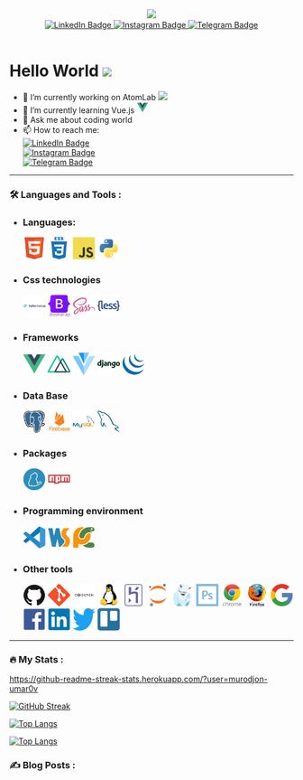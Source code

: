 <div id="header" align="center">
  <img src="https://media.giphy.com/media/gjrYDwbjnK8x36xZIO/giphy.gif" width="500"/>
</div>

<div id="badges" align="center">
  <a target="_blank" href='https://www.linkedin.com/in/murodjon-umarov-90750321a/'>
    <img src="https://img.shields.io/badge/LinkedIn-blue?style=for-the-badge&logo=linkedin&logoColor=white" alt="LinkedIn Badge"/>
  </a>
  <a target="_blank" href='https://instagram.com/murodjon.2559'>
    <img src="https://img.shields.io/badge/Instagram-red?style=for-the-badge&logo=instagram&logoColor=white" alt="Instagram Badge"/>
  </a>
  <a target="_blank" href='https://t.me/murodjon2559'>
    <img src="https://img.shields.io/badge/Telegram-blue?style=for-the-badge&logo=telegram&logoColor=white" alt="Telegram Badge"/>
  </a>
 </div>
 <div align="center">
   <img src="https://komarev.com/ghpvc/?username=murodjon-umar0v&style=flat-square&color=blue" alt=""/>
</div>

<h1>
  Hello World
  <img src="https://media.giphy.com/media/hvRJCLFzcasrR4ia7z/giphy.gif" width="30px"/>
</h1>


- 🔭 I’m currently working on AtomLab <img src="https://media.giphy.com/media/WUlplcMpOCEmTGBtBW/giphy.gif" width="30">
- 🌱 I’m currently learning Vue.js 
  <img src="https://github.com/devicons/devicon/blob/master/icons/vuejs/vuejs-original.svg" width="20" height="20" />
- 💬 Ask me about coding world
- 📫 How to reach me: 
    <br>
    <a target="_blank" href='https://www.linkedin.com/in/murodjon-umarov-90750321a/'>
      <img src="https://img.shields.io/badge/LinkedIn-blue?style=for-the-badge&logo=linkedin&logoColor=white" alt="LinkedIn Badge"/>
    </a>
    <br>
    <a target="_blank" href='https://instagram.com/murodjon.2559'>
      <img src="https://img.shields.io/badge/Instagram-red?style=for-the-badge&logo=instagram&logoColor=white" alt="Instagram Badge"/>
    </a>
    <br>
    <a target="_blank" href='https://t.me/murodjon2559'>
      <img src="https://img.shields.io/badge/Telegram-blue?style=for-the-badge&logo=telegram&logoColor=white" alt="Telegram Badge"/>
    </a>


---

### :hammer_and_wrench: Languages and Tools :

<div>
  <ul>
    <li>
      <h3>Languages:</h3>
      <img src="https://github.com/devicons/devicon/blob/master/icons/html5/html5-original.svg" title="HTML5" width="40" height="40"/>
      <img src="https://github.com/devicons/devicon/blob/master/icons/css3/css3-plain-wordmark.svg"  title="CSS3" width="40" height="40"/>
      <img src="https://github.com/devicons/devicon/blob/master/icons/javascript/javascript-original.svg" title="JavaScript" width="40" height="40"/>
      <img src="https://github.com/devicons/devicon/blob/master/icons/python/python-original.svg" width="40" height="40" />
    </li>
    <li>
      <h3>Css technologies</h3>
      <img src="https://github.com/devicons/devicon/blob/master/icons/tailwindcss/tailwindcss-original-wordmark.svg" width="40" height="40" />
      <img src="https://github.com/devicons/devicon/blob/master/icons/bootstrap/bootstrap-original-wordmark.svg" width="40" height="40" />
      <img src="https://github.com/devicons/devicon/blob/master/icons/sass/sass-original.svg" width="40" height="40" />
      <img src="https://github.com/devicons/devicon/blob/master/icons/less/less-plain-wordmark.svg" width="40" height="40" />      
    </li>
    <li>
      <h3>Frameworks</h3>
        <img src="https://github.com/devicons/devicon/blob/master/icons/vuejs/vuejs-original.svg" width="40" height="40" />
        <img src="https://github.com/devicons/devicon/blob/master/icons/nuxtjs/nuxtjs-original.svg" width="40" height="40" />
        <img src="https://github.com/devicons/devicon/blob/master/icons/vuetify/vuetify-original.svg" width="40" height="40" />
        <img src="https://github.com/devicons/devicon/blob/master/icons/django/django-plain-wordmark.svg" width="40" height="40" />
        <img src="https://github.com/devicons/devicon/blob/master/icons/jquery/jquery-original.svg" width="40" height="40" />
    </li>
    <li>
      <h3>Data Base</h3>
        <img src="https://github.com/devicons/devicon/blob/master/icons/postgresql/postgresql-original.svg" width="40" height="40" />
        <img src="https://github.com/devicons/devicon/blob/master/icons/firebase/firebase-plain-wordmark.svg" width="40" height="40"/>   
        <img src="https://github.com/devicons/devicon/blob/master/icons/mysql/mysql-original-wordmark.svg" width="40" height="40"/>    
        <img src="https://github.com/devicons/devicon/blob/master/icons/mysql/mysql-original.svg" width="40" height="40" />
    </li>
    <li>
      <h3>Packages</h3>
      <img src="https://github.com/devicons/devicon/blob/master/icons/yarn/yarn-original.svg" width="40" height="40" />
      <img src="https://github.com/devicons/devicon/blob/master/icons/npm/npm-original-wordmark.svg" width="40" height="40" />
    </li>
    <li>
      <h3>Programming environment</h3>
      <img src="https://github.com/devicons/devicon/blob/master/icons/vscode/vscode-original.svg" width="40" height="40" />
      <img src="https://github.com/devicons/devicon/blob/master/icons/webstorm/webstorm-original.svg" width="40" height="40" />
      <img src="https://github.com/devicons/devicon/blob/master/icons/pycharm/pycharm-original.svg" width="40" height="40" />
    </li>
    <li>
      <h3>Other tools</h3>
      <img src="https://github.com/devicons/devicon/blob/master/icons/github/github-original.svg" width="40" height="40" />
      <img src="https://github.com/devicons/devicon/blob/master/icons/git/git-original.svg" width="40" height="40" />
      <img src="https://github.com/devicons/devicon/blob/master/icons/codepen/codepen-original-wordmark.svg" width="40" height="40" />
      <img src="https://github.com/devicons/devicon/blob/master/icons/linux/linux-original.svg" width="40" height="40" />
      <img src="https://github.com/devicons/devicon/blob/master/icons/heroku/heroku-original.svg" width="40" height="40" />
      <img src="https://github.com/devicons/devicon/blob/master/icons/jupyter/jupyter-original.svg" width="40" height="40" />
      <img src="https://github.com/devicons/devicon/blob/master/icons/foundation/foundation-original.svg" width="40" height="40" />
      <img src="https://github.com/devicons/devicon/blob/master/icons/photoshop/photoshop-line.svg" width="40" height="40" />
      <img src="https://github.com/devicons/devicon/blob/master/icons/chrome/chrome-original-wordmark.svg" width="40" height="40" />
      <img src="https://github.com/devicons/devicon/blob/master/icons/firefox/firefox-original-wordmark.svg" width="40" height="40" />
      <img src="https://github.com/devicons/devicon/blob/master/icons/google/google-original.svg" width="40" height="40" />
      <img src="https://github.com/devicons/devicon/blob/master/icons/facebook/facebook-original.svg" width="40" height="40" />
      <img src="https://github.com/devicons/devicon/blob/master/icons/linkedin/linkedin-original.svg" width="40" height="40" />
      <img src="https://github.com/devicons/devicon/blob/master/icons/twitter/twitter-original.svg" width="40" height="40" />
      <img src="https://github.com/devicons/devicon/blob/master/icons/trello/trello-plain.svg" width="40" height="40" />
    </li>
  </ul>
   
</div>

---

### :fire: My Stats :

https://github-readme-streak-stats.herokuapp.com/?user=murodjon-umar0v

[![GitHub Streak](http://github-readme-streak-stats.herokuapp.com?user=murodjon-umar0v&theme=dark&background=000000)](https://git.io/streak-stats)

[![Top Langs](https://github-readme-stats.vercel.app/api/top-langs/?username=murodjon-umar0v)](https://github.com/anuraghazra/github-readme-stats)

[![Top Langs](https://github-readme-stats.vercel.app/api/top-langs/?username=murodjon-umar0v&layout=compact&theme=vision-friendly-dark)](https://github.com/anuraghazra/github-readme-stats)


### :writing_hand: Blog Posts :



        
<!-- BLOG-POST-LIST:START -->
  
<!-- BLOG-POST-LIST:END -->
    

